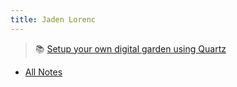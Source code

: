 ```yaml
---
title: Jaden Lorenc
---
```



> 📚 [Setup your own digital garden using Quartz](notes/setup.md)

- [All Notes](/vault)

